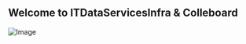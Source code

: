 ## Welcome to ITDataServicesInfra & Colleboard
![Image](https://www.google.com/imgres?imgurl=https%3A%2F%2Fwww.collegeboard.org%2Fsites%2Fdefault%2Ffiles%2Fstyles%2Fall_access_image_style%2Fpublic%2Fcbnew_Kv3%2520%25282%2529_0.jpg%3Fitok%3DkmdtHRYH&imgrefurl=https%3A%2F%2Fwww.collegeboard.org%2Fmembership%2Fall-access%2Fcounseling-admissions-financial-aid-academic%2Fcollege-board-announces-new&docid=4iCFNfjG_AJi0M&tbnid=HBkoRqIOiHAfIM%3A&vet=10ahUKEwjehICr-eDnAhVBcq0KHckxDXgQMwhzKAEwAQ..i&w=780&h=480&safe=strict&client=firefox-b-1-d&bih=1042&biw=1868&q=college%20board&ved=0ahUKEwjehICr-eDnAhVBcq0KHckxDXgQMwhzKAEwAQ&iact=mrc&uact=8)
